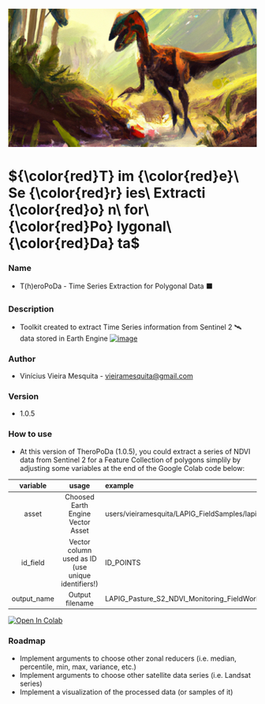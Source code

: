![Vinícius Mesquita / DALEE - theropod, jurassic landscape, digital art, hight quality](Logo.png)

# ${\color{red}T} im {\color{red}e}\ Se {\color{red}r} ies\ Extracti {\color{red}o} n\ for\ {\color{red}Po} lygonal\ {\color{red}Da} ta$

### Name
- T(h)eroPoDa - Time Series Extraction for Polygonal Data ⬛

### Description
- Toolkit created to extract Time Series information from Sentinel 2 🛰 data stored in Earth Engine [![image](https://user-images.githubusercontent.com/13785909/209228496-9fe31adc-a7cb-47c3-b476-64d82541f139.png)](https://earthengine.google.com/)

### Author
- Vinícius Vieira Mesquita - vieiramesquita@gmail.com

### Version
- 1.0.5

### How to use

- At this version of TheroPoDa (1.0.5), you could extract a series of NDVI data from Sentinel 2 for a Feature Collection of polygons simplily by adjusting some variables at the end of the Google Colab code below:

| variable      | usage                                               | example  |
|:-------------:|:--------------------------------------------------: |:---------|
| asset         | Choosed Earth Engine Vector Asset                   | users/vieiramesquita/LAPIG_FieldSamples/lapig_goias_fieldwork_2022_50m |
| id_field      | Vector column used as ID (use unique identifiers!) | ID_POINTS |
| output_name   | Output filename                                     | LAPIG_Pasture_S2_NDVI_Monitoring_FieldWork.csv |


[![Open In Colab](https://colab.research.google.com/assets/colab-badge.svg)](https://colab.research.google.com/github/vieiramesquita/TheroPoDa/blob/main/TheroPoDa.ipynb)

### Roadmap

- Implement arguments to choose other zonal reducers (i.e. median, percentile, min, max, variance, etc.)
- Implement arguments to choose other satellite data series (i.e. Landsat series)
- Implement a visualization of the processed data (or samples of it)
